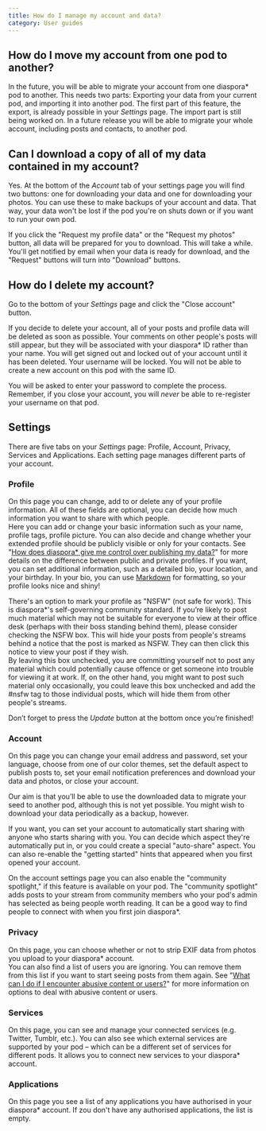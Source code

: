 ```yaml
---
title: How do I manage my account and data?
category: User guides
---
```


## How do I move my account from one pod to another?

In the future, you will be able to migrate your account from one diaspora\* pod to another. This needs two parts: Exporting your data from your current pod, and importing it into another pod. The first part of this feature, the export, is already possible in your *Settings* page. The import part is still being worked on. In a future release you will be able to migrate your whole account, including posts and contacts, to another pod. 

## Can I download a copy of all of my data contained in my account?

Yes. At the bottom of the *Account* tab of your settings page you will find two buttons: one for downloading your data and one for downloading your photos. You can use these to make backups of your account and data. That way, your data won't be lost if the pod you're on shuts down or if you want to run your own pod.

If you click the "Request my profile data" or the "Request my photos" button, all data will be prepared for you to download. This will take a while. You'll get notified by email when your data is ready for download, and the "Request" buttons will turn into "Download" buttons.

## How do I delete my account?

Go to the bottom of your *Settings* page and click the "Close account" button. 

If you decide to delete your account, all of your posts and profile data will be deleted as soon as possible. Your comments on other people's posts will still appear, but they will be associated with your diaspora\* ID rather than your name. You will get signed out and locked out of your account until it has been deleted. Your username will be locked. You will not be able to create a new account on this pod with the same ID.

You will be asked to enter your password to complete the process. Remember, if you close your account, you will *never* be able to re-register your username on that pod. 

## Settings

There are five tabs on your *Settings* page: Profile, Account, Privacy, Services and Applications. Each setting page manages different parts of your account.

### Profile

On this page you can change, add to or delete any of your profile information. All of these fields are optional, you can decide how much information you want to share with which people.  
Here you can add or change your basic information such as your name, profile tags, profile picture. You can also decide and change whether your extended profile should be publicly visible or only for your contacts. See "[How does diaspora\* give me control over publishing my data?][control_over_publishing_data]" for more details on the difference between public and private profiles. If you want, you can set additional information, such as a detailed bio, your location, and your birthday. In your bio, you can use [Markdown][markdown] for formatting, so your profile looks nice and shiny!

There's an option to mark your profile as "NSFW" (not safe for work). This is diaspora\*'s self-governing community standard. If you’re likely to post much material which may not be suitable for everyone to view at their office desk (perhaps with their boss standing behind them), please consider checking the NSFW box. This will hide your posts from people's streams behind a notice that the post is marked as NSFW. They can then click this notice to view your post if they wish.  
By leaving this box unchecked, you are committing yourself not to post any material which could potentially cause offence or get someone into trouble for viewing it at work. If, on the other hand, you might want to post such material only occasionally, you could leave this box unchecked and add the #nsfw tag to those individual posts, which will hide them from other people's streams.

Don’t forget to press the *Update* button at the bottom once you’re finished!

### Account

On this page you can change your email address and password, set your language, choose from one of our color themes, set the default aspect to publish posts to, set your email notification preferences and download your data and photos, or close your account.

Our aim is that you’ll be able to use the downloaded data to migrate your seed to another pod, although this is not yet possible. You might wish to download your data periodically as a backup, however.

If you want, you can set your account to automatically start sharing with anyone who starts sharing with you. You can decide which aspect they're automatically put in, or you could create a special "auto-share" aspect. You can also re-enable the "getting started" hints that appeared when you first opened your account.

On the account settings page you can also enable the "community spotlight," if this feature is available on your pod. The "community spotlight" adds posts to your stream from community members who your pod's admin has selected as being people worth reading. It can be a good way to find people to connect with when you first join diaspora\*.

### Privacy

On this page, you can choose whether or not to strip EXIF data from photos you upload to your diaspora\* account.  
You can also find a list of users you are ignoring. You can remove them from this list if you want to start seeing posts from them again. See "[What can I do if I encounter abusive content or users?][abusive_content]" for more information on options to deal with abusive content or users.

### Services

On this page, you can see and manage your connected services (e.g. Twitter, Tumblr, etc.). You can also see which external services are supported by your pod – which can be a different set of services for different pods. It allows you to connect new services to your diaspora\* account.

### Applications

On this page you see a list of any applications you have authorised in your diaspora\* account. If zou don't have any authorised applications, the list is empty.

[abusive_content]: <%= url_to("guides", "users/abusive_content") %>
[control_over_publishing_data]: <%= url_to("guides", "users/control_over_publishing_data") %>
[markdown]: <%= url_to("site", "formatting") %>
